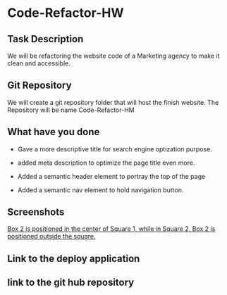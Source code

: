 # Code-Refactor-HW

## Task Description

We will be refactoring the website code of a Marketing agency to make it clean and accessible.

## Git Repository

We will create a git repository folder that will host the finish website. The Repository will be name Code-Refactor-HM

## What have you done

- Gave a more descriptive title for search engine optization purpose.

- added meta description to optimize the page title even more.

- Added a semantic header element to portray the top of the page

* Added a semantic nav element to hold navigation button.

## Screenshots

[Box 2 is positioned in the center of Square 1, while in Square 2, Box 2 is positioned outside the square.](./assets/image-1.png)

## Link to the deploy application

## link to the git hub repository
